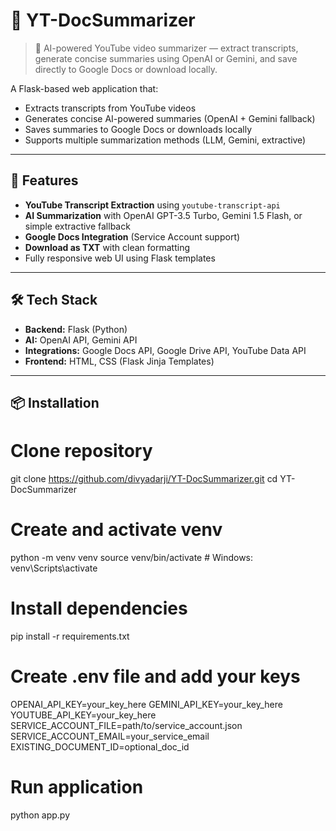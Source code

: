 # 🎯 YT-DocSummarizer
> 🚀 AI-powered YouTube video summarizer — extract transcripts, generate concise summaries using OpenAI or Gemini, and save directly to Google Docs or download locally.


A Flask-based web application that:
- Extracts transcripts from YouTube videos
- Generates concise AI-powered summaries (OpenAI + Gemini fallback)
- Saves summaries to Google Docs or downloads locally
- Supports multiple summarization methods (LLM, Gemini, extractive)

---

## 🚀 Features
- **YouTube Transcript Extraction** using `youtube-transcript-api`
- **AI Summarization** with OpenAI GPT-3.5 Turbo, Gemini 1.5 Flash, or simple extractive fallback
- **Google Docs Integration** (Service Account support)
- **Download as TXT** with clean formatting
- Fully responsive web UI using Flask templates

---

## 🛠️ Tech Stack
- **Backend:** Flask (Python)
- **AI:** OpenAI API, Gemini API
- **Integrations:** Google Docs API, Google Drive API, YouTube Data API
- **Frontend:** HTML, CSS (Flask Jinja Templates)

---

## 📦 Installation
# Clone repository
git clone https://github.com/divyadarji/YT-DocSummarizer.git
cd YT-DocSummarizer

# Create and activate venv
python -m venv venv
source venv/bin/activate  # Windows: venv\Scripts\activate

# Install dependencies
pip install -r requirements.txt

# Create .env file and add your keys
OPENAI_API_KEY=your_key_here
GEMINI_API_KEY=your_key_here
YOUTUBE_API_KEY=your_key_here
SERVICE_ACCOUNT_FILE=path/to/service_account.json
SERVICE_ACCOUNT_EMAIL=your_service_email
EXISTING_DOCUMENT_ID=optional_doc_id

# Run application
python app.py
